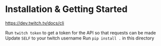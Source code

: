 # Installation & Getting Started

https://dev.twitch.tv/docs/cli

Run `twitch token` to get a token for the API so that requests can be made
Update `SELF` to your twitch username
Run `pip install .` in this directory
